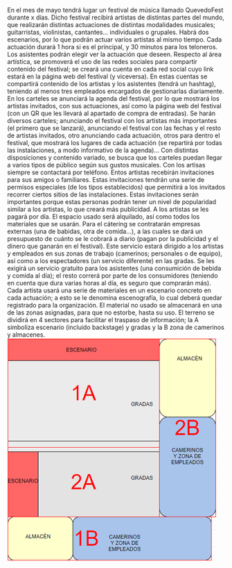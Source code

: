 En el mes de mayo tendrá lugar un festival de música llamado QuevedoFest durante x días.
Dicho festival recibirá artistas de distintas partes del mundo, que realizarán distintas actuaciones de distintas modalidades musicales; guitarristas, violinistas, cantantes... individuales o grupales.
Habrá dos escenarios, por lo que podrán actuar varios artistas al mismo tiempo. Cada actuación durará 1 hora si es el principal, y 30 minutos para los teloneros. Los asistentes podrán elegir ver la actuación que deseen.
Respecto al área artística, se promoverá el uso de las redes sociales para compartir contenido del festival; se creará una cuenta en cada red social cuyo link estará en la página web del festival (y viceversa). En estas cuentas se compartirá contenido de los artistas y los asistentes (tendrá un hashtag), teniendo al menos tres empleados encargados de gestionarlas diariamente. 
En los carteles se anunciará la agenda del festival, por lo que mostrará los artistas invitados, con sus actuaciones, así como la página web del festival (con un QR que les llevará al apartado de compra de entradas). Se harán diversos carteles; anunciando el festival con los artistas más importantes (el primero que se lanzará), anunciando el festival con las fechas y el resto de artistas invitados, otro anunciando cada actuación, otros para dentro el festival, que mostrará los lugares de cada actuación (se repartirá por todas las instalaciones, a modo informativo de la agenda)... Con distintas disposiciones y contenido variado, se busca que los carteles puedan llegar a varios tipos de público según sus gustos musicales.
Con los artisas siempre se contactará por teléfono. Entos artistas recebirán invitaciones para sus amigos o familiares. Estas invitaciones tendrán una serie de permisos especiales (de los tipos establecidos) que permitirá a los invitados recorrer ciertos sitios de las instalaciones. Estas invitaciones serán importantes porque estas personas podrán tener un nivel de popularidad similar a los artistas, lo que creará más publicidad. A los artistas se les pagará por día. 
El espacio usado será alquilado, así como todos los materiales que se usarán. Para el cátering se contratarán empresas externas (una de babidas, otra de comida...), a las cuales se dará un presupuesto de cuánto se le cobrará a diario (pagan por la publicidad y el dinero que ganarán en el festival). Este servicio estará dirigido a los artistas y empleados en sus zonas de trabajo (camerinos; personales o de equipo), así como a los espectadores (un servicio diferente) en las gradas. Se les exigirá un servicio gratuito para los asistentes (una consumición de bebida y comida al día); el resto correrá por parte de los consumidores (teniendo en cuenta que dura varias horas al día, es seguro que comprarán más).
Cada artista usará una serie de materiales en un escenario concreto en cada actuación; a esto se le denomina escenografía, lo cual deberá quedar registrado para la organización. El material no usado se almacenará en una de las zonas asignadas, para que no estorbe, hasta su uso. El terreno se dividirá en 4 sectores para facilitar el traspaso de información; la A simboliza escenario (incluido backstage) y gradas y la B zona de camerinos y almacenes.
![Mapa](https://github.com/mariaalamocedillo/Quevedofest/blob/main/Modelo%20conceptual/MAPA%20QF.png)
